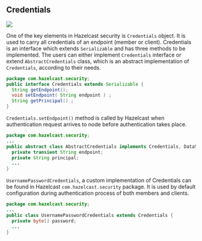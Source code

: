 

## Credentials

![](images/enterprise-onlycopy.jpg)


One of the key elements in Hazelcast security is `Credentials` object. It is used to carry all credentials of an endpoint (member or client). Credentials is an interface which extends `Serializable` and has three methods to be implemented. The users can either implement `Credentials` interface or extend `AbstractCredentials` class, which is an abstract implementation of `Credentials`, according to their needs.

```java
package com.hazelcast.security;
public interface Credentials extends Serializable {
  String getEndpoint();
  void setEndpoint( String endpoint ) ;    
  String getPrincipal() ;    
}
```

`Credentials.setEndpoint()` method is called by Hazelcast when authentication request arrives to node before authentication takes place.

```java
package com.hazelcast.security;
...
public abstract class AbstractCredentials implements Credentials, DataSerializable {
  private transient String endpoint;
  private String principal;
  ...
}
```

`UsernamePasswordCredentials`, a custom implementation of Credentials can be found in Hazelcast `com.hazelcast.security` package. It is used by default configuration during authentication process of both members and clients.

```java
package com.hazelcast.security;
...
public class UsernamePasswordCredentials extends Credentials {
  private byte[] password;
  ...
}
```
